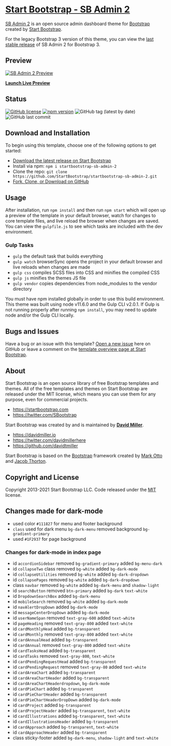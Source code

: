 # [Start Bootstrap - SB Admin 2](https://startbootstrap.com/theme/sb-admin-2/)

[SB Admin 2](https://startbootstrap.com/theme/sb-admin-2/) is an open source admin dashboard theme for [Bootstrap](https://getbootstrap.com/) created by [Start Bootstrap](https://startbootstrap.com/).

For the legacy Bootstrap 3 version of this theme, you can view the [last stable release](https://github.com/StartBootstrap/startbootstrap-sb-admin-2/releases/tag/v3.3.7%2B1) of SB Admin 2 for Bootstrap 3.

## Preview

[![SB Admin 2 Preview](https://assets.startbootstrap.com/img/screenshots/themes/sb-admin-2.png)](https://startbootstrap.github.io/startbootstrap-sb-admin-2/)

**[Launch Live Preview]([https://startbootstrap.github.io/startbootstrap-sb-admin-2/](https://shahryarahmad.github.io/startbootstrap-sb-admin-2-dark-light-mode/))**

## Status

[![GitHub license](https://img.shields.io/badge/license-MIT-blue.svg)](https://raw.githubusercontent.com/StartBootstrap/startbootstrap-sb-admin-2/master/LICENSE)
[![npm version](https://img.shields.io/npm/v/startbootstrap-sb-admin-2.svg)](https://www.npmjs.com/package/startbootstrap-sb-admin-2)
![GitHub tag (latest by date)](https://img.shields.io/github/v/tag/shahryarahmad/startbootstrap-sb-admin-2-dark-light-mode)
![GitHub last commit](https://img.shields.io/github/last-commit/shahryarahmad/startbootstrap-sb-admin-2-dark-light-mode)
## Download and Installation

To begin using this template, choose one of the following options to get started:

- [Download the latest release on Start Bootstrap](https://startbootstrap.com/theme/sb-admin-2/)
- Install via npm: `npm i startbootstrap-sb-admin-2`
- Clone the repo: `git clone https://github.com/StartBootstrap/startbootstrap-sb-admin-2.git`
- [Fork, Clone, or Download on GitHub](https://github.com/StartBootstrap/startbootstrap-sb-admin-2)

## Usage

After installation, run `npm install` and then run `npm start` which will open up a preview of the template in your default browser, watch for changes to core template files, and live reload the browser when changes are saved. You can view the `gulpfile.js` to see which tasks are included with the dev environment.

### Gulp Tasks

- `gulp` the default task that builds everything
- `gulp watch` browserSync opens the project in your default browser and live reloads when changes are made
- `gulp css` compiles SCSS files into CSS and minifies the compiled CSS
- `gulp js` minifies the themes JS file
- `gulp vendor` copies dependencies from node_modules to the vendor directory

You must have npm installed globally in order to use this build environment. This theme was built using node v11.6.0 and the Gulp CLI v2.0.1. If Gulp is not running properly after running `npm install`, you may need to update node and/or the Gulp CLI locally.

## Bugs and Issues

Have a bug or an issue with this template? [Open a new issue](https://github.com/shahryarahmad/startbootstrap-sb-admin-2-dark-light-mode/pulls) here on GitHub or leave a comment on the [template overview page at Start Bootstrap](https://shahryarahmad.github.io/startbootstrap-sb-admin-2-dark-light-mode/).

## About

Start Bootstrap is an open source library of free Bootstrap templates and themes. All of the free templates and themes on Start Bootstrap are released under the MIT license, which means you can use them for any purpose, even for commercial projects.

- <https://startbootstrap.com>
- <https://twitter.com/SBootstrap>

Start Bootstrap was created by and is maintained by **[David Miller](https://davidmiller.io/)**.

- <https://davidmiller.io>
- <https://twitter.com/davidmillerhere>
- <https://github.com/davidtmiller>

Start Bootstrap is based on the [Bootstrap](https://getbootstrap.com/) framework created by [Mark Otto](https://twitter.com/mdo) and [Jacob Thorton](https://twitter.com/fat).

## Copyright and License

Copyright 2013-2021 Start Bootstrap LLC. Code released under the [MIT](https://github.com/StartBootstrap/startbootstrap-resume/blob/master/LICENSE) license.

Changes made for dark-mode
--------------------------

- used color `#111827` for menu and footer background
- `class` used for dark menu `bg-dark-menu`
  removed background `bg-gradient-primary`
- used `#1F2937` for page background
### Changes for dark-mode in index page
- id  `accordionSidebar` removed `bg-gradient-primary` added `bg-menu-dark`
- id  `collapseTwo` class removed  `bg-white` added `bg-dark-mode`
- id `collapseUtilities` removed `bg-white` added `bg-dark-dropdown`
- id `collapsePages` removed `bg-white` added `bg-dark-dropdown`
- class `navbar` removed `bg-white` added `bg-dark-menu` and `shadow-light`
- id `searchButton` removed `btn-primary` added `bg-dark` `text-white`
- id `DropdownSearchBox` added `bg-dark-menu`
- id `mobileSearch` removed `bg-white` added `bg-dark-mode`
- id `navAlertDropDown` added `bg-dark-mode`
- id `messageCenterDropDown` added `bg-dark-mode`
- id `userNameSpan` removed `text-gray-600` added `text-white`
- id `pageHeading` removed `text-gray-800` added `text-white`
- id `cardMonthlyHead` added `bg-transparent`
- id `cardMonthly` removed `text-gray-800` added `text-white`
- id `cardAnnualHead` added `bg-transparent`
- id `cardAnnual` removed `text-gray-800` added `text-white`
- id `cardTasksHead` added `bg-transparent`
- id `cardTasks` removed `text-gray-800`, `text-white`
- id `cardPendingRequestHead` added `bg-transparent`
- id `cardPendingRequest` removed `text-gray-80` added `text-white`
- id `cardAreaChart` added `bg-transparent` 
- id `cardAreaChartHeader` added `bg-transparent`
- id `cardAreaChartHeaderdropdown`, `bg-dark-mode`
- id `cardPieChart` added `bg-transparent`
- id `cardPieChartHeader` added `bg-transparent`
- id `cardPieChartHeaderDropDown` added `bg-dark-mode`
- id `cardProject` added `bg-transparent`
- id `cardProjectHeader` added `bg-transparent`, `text-white`
- id `cardIllustrations` added `bg-transparent`, `text-white`
- id `cardIllustrationsHeader` added `bg-transparent`
- id `cardApproach` added `bg-transparent`, `text-white`
- id `cardApproachHeader` added `bg-transparent`
- class sticky-footer added `bg-dark-menu`, `shadow-light` and `text-white`